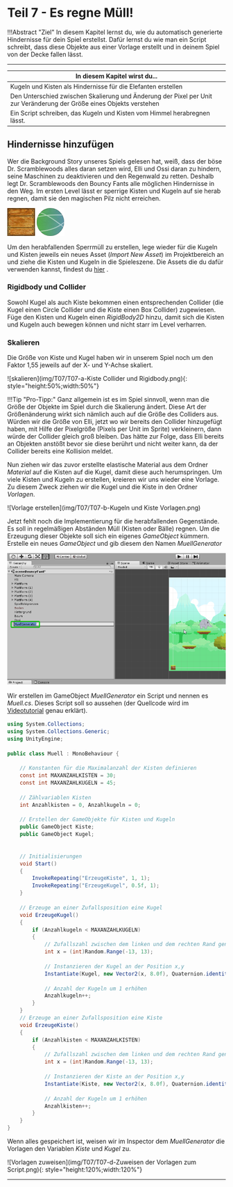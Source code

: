 # Teil 7 - Es regne Müll!

!!!Abstract "Ziel"
    In diesem Kapitel lernst du, wie du automatisch generierte Hindernisse für dein Spiel erstellst. Dafür lernst du wie man ein Script schreibt, dass diese Objekte aus einer Vorlage erstellt und in deinem Spiel von der Decke fallen lässt.

---

In diesem Kapitel wirst du... |
----------------------------- |
Kugeln und Kisten als Hindernisse für die Elefanten erstellen |
Den Unterschied zwischen Skalierung und Änderung der Pixel per Unit zur Veränderung der Größe eines Objekts verstehen |
Ein Script schreiben, das Kugeln und Kisten vom Himmel herabregnen lässt. |

## Hindernisse hinzufügen
Wer die Background Story unseres Spiels gelesen hat, weiß, dass der böse Dr. Scramblewoods alles daran setzen wird, Elli und Ossi daran zu hindern, seine Maschinen zu deaktivieren und den Regenwald zu retten. Deshalb legt Dr. Scramblewoods den Bouncy Fants alle möglichen Hindernisse in den Weg. Im ersten Level lässt er sperrige Kisten und Kugeln auf sie herab regnen, damit sie den magischen Pilz nicht erreichen.

![Kiste](img/T07/T07-aa-Kiste.png) ![Kugel](img/T07/T07-ab-Kugel.png)

Um den herabfallenden Sperrmüll zu erstellen, lege wieder für die Kugeln und Kisten jeweils ein neues Asset (*Import New Asset*) im Projektbereich an und  ziehe die Kisten und Kugeln in die Spieleszene. Die Assets die du dafür verwenden kannst, findest du [hier](https://www.comber.at/dev/assets.zip)
.
### Rigidbody und Collider
Sowohl Kugel als auch Kiste bekommen einen entsprechenden Collider (die Kugel einen Circle Collider und die Kiste einen Box Collider) zugewiesen. Füge den Kisten und Kugeln einen *RigidBody2D* hinzu, damit sich die Kisten und Kugeln auch bewegen können und nicht starr im Level verharren.


### Skalieren
Die Größe von Kiste und Kugel haben wir in unserem Spiel noch um den Faktor 1,55 jeweils auf der X- und Y-Achse skaliert.

![skalieren](img/T07/T07-a-Kiste Collider und Rigidbody.png){: style="height:50%;width:50%"}

!!!Tip "Pro-Tipp:"
    Ganz allgemein ist es im Spiel sinnvoll, wenn man die Größe der Objekte im Spiel durch die Skalierung ändert. Diese Art der Größenänderung wirkt sich nämlich auch auf die Größe des Colliders aus.  Würden wir die Größe von Elli, jetzt wo wir bereits den Collider hinzugefügt haben, mit Hilfe der Pixelgröße (Pixels per Unit im Sprite) verkleinern, dann würde der Collider gleich groß bleiben. Das hätte zur Folge, dass Elli bereits an Objekten anstößt bevor sie diese berührt und nicht weiter kann, da der Collider bereits eine Kollision meldet.

Nun ziehen wir das zuvor erstellte elastische Material aus dem Ordner *Material* auf die Kisten auf die Kugel, damit diese auch herumspringen. Um viele Kisten und Kugeln zu erstellen, kreieren wir uns wieder eine Vorlage. Zu diesem Zweck ziehen wir die Kugel und die Kiste in den Ordner *Vorlagen*.

![Vorlage erstellen](img/T07/T07-b-Kugeln und Kiste Vorlagen.png)

Jetzt fehlt noch die Implementierung für die herabfallenden Gegenstände. Es soll in regelmäßigen Abständen Müll (Kisten oder Bälle) regnen. Um die Erzeugung dieser Objekte soll sich ein eigenes *GameObject* kümmern.  
Erstelle ein neues *GameObject* und gib diesem den Namen *MuellGenerator*

![Leeres GameObject erstellen](img/T07/T07-ca-Spielobjekt-MuellGenerator-Erstellen.png)

Wir erstellen im GameObject *MuellGenerator* ein Script und nennen es *Muell.cs*. Dieses Script soll so aussehen (der Quellcode wird im [Videotutorial](https://www.youtube.com/watch?v=x4mYCVALFek&list=PLwrS_Vh1B1U2lo3P6h03fD1qYhoIcPGBS&index=7&t=5m26s) genau erklärt).

```C#
using System.Collections;
using System.Collections.Generic;
using UnityEngine;

public class Muell : MonoBehaviour {

    // Konstanten für die Maximalanzahl der Kisten definieren
    const int MAXANZAHLKISTEN = 30;
    const int MAXANZAHLKUGELN = 45;

    // Zählvariablen Kisten
    int Anzahlkisten = 0, Anzahlkugeln = 0;

    // Erstellen der GameObjekte für Kisten und Kugeln
    public GameObject Kiste;
    public GameObject Kugel;


    // Initialisierungen
    void Start()
    {
        InvokeRepeating("ErzeugeKiste", 1, 1);
        InvokeRepeating("ErzeugeKugel", 0.5f, 1);
    }

    // Erzeuge an einer Zufallsposition eine Kugel
    void ErzeugeKugel()
    {
        if (Anzahlkugeln < MAXANZAHLKUGELN)
        {
            // Zufallszahl zwischen dem linken und dem rechten Rand generieren
            int x = (int)Random.Range(-13, 13);

            // Instanzieren der Kugel an der Position x,y
            Instantiate(Kugel, new Vector2(x, 8.0f), Quaternion.identity);

            // Anzahl der Kugeln um 1 erhöhen
            Anzahlkugeln++;
        }
    }
    // Erzeuge an einer Zufallsposition eine Kiste
    void ErzeugeKiste()
    {
        if (Anzahlkisten < MAXANZAHLKISTEN)
        {
            // Zufallszahl zwischen dem linken und dem rechten Rand generieren
            int x = (int)Random.Range(-13, 13);

            // Instanzieren der Kiste an der Position x,y
            Instantiate(Kiste, new Vector2(x, 8.0f), Quaternion.identity);

            // Anzahl der Kugeln um 1 erhöhen
            Anzahlkisten++;
        }
    }
}
```

Wenn alles gespeichert ist, weisen wir im Inspector dem *MuellGenerator* die Vorlagen den Variablen *Kiste* und *Kugel* zu.

![Vorlagen zuweisen](img/T07/T07-d-Zuweisen der Vorlagen zum Script.png){: style="height:120%;width:120%"}

---

